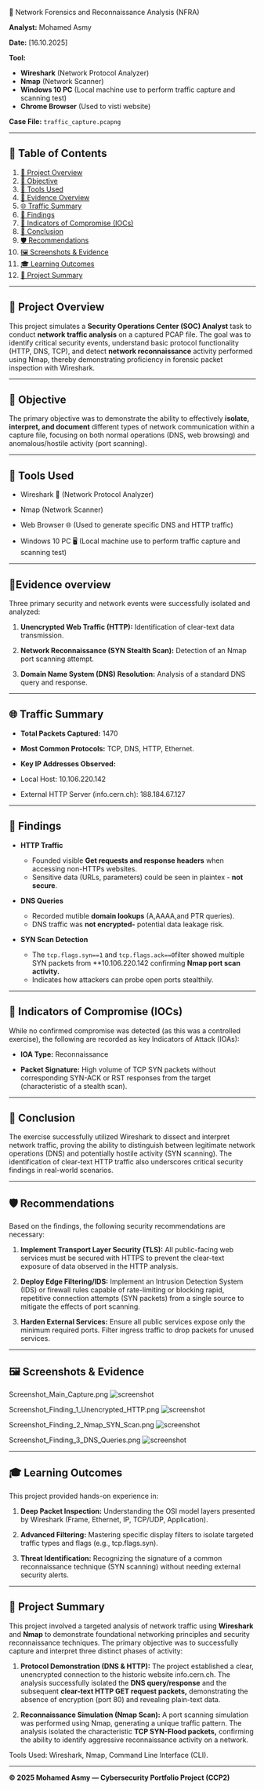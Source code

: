 🧩 Network Forensics and Reconnaissance Analysis (NFRA)

**Analyst:** Mohamed Asmy 

**Date:** [16.10.2025] 

**Tool:** 
- **Wireshark** (Network Protocol Analyzer)
- **Nmap** (Network Scanner) 
- **Windows 10 PC** (Local machine use to perform traffic capture and scanning test)
- **Chrome Browser** (Used to visti website)

**Case File:** `traffic_capture.pcapng`

---

## 📘 Table of Contents

1.  [🧭 Project Overview](#-project-overview)
2.  [🎯 Objective](#-objective)
3.  [🧰 Tools Used](#-tools-used)
4.  [📂 Evidence Overview](#-evidence-overview)
5.  [🌐 Traffic Summary](#-traffic-summary)
6.  [🚨 Findings](#-findings)
7.  [🧩 Indicators of Compromise (IOCs)](#-indicators-of-compromise-iocs)
8.  [🧾 Conclusion](#-conclusion)
9.  [🛡️ Recommendations](#-recommendations)
10. [🖼️ Screenshots & Evidence](#-screenshots--evidence)
11. [🎓 Learning Outcomes](#-learning-outcomes)
12. [🏁 Project Summary](#-project-summary)
 
---

## 🧭 Project Overview

This project simulates a **Security Operations Center (SOC) Analyst** task to conduct **network traffic analysis** on a captured PCAP file. 
The goal was to identify critical security events, understand basic protocol functionality (HTTP, DNS, TCP), 
and detect **network reconnaissance** activity performed using Nmap, thereby demonstrating proficiency in forensic packet inspection with Wireshark.

---

## 🎯 Objective

The primary objective was to demonstrate the ability to effectively **isolate, interpret, and document** different types of network 
communication within a capture file, focusing on both normal operations (DNS, web browsing) 
and anomalous/hostile activity (port scanning).

---

## 🧰 Tools Used

- Wireshark 🦈 (Network Protocol Analyzer)

- Nmap (Network Scanner)

- Web Browser 🌐 (Used to generate specific DNS and HTTP traffic)

- Windows 10 PC 🖥️ (Local machine use to perform traffic capture and scanning test)

---

## 📂Evidence overview 

Three primary security and network events were successfully isolated and analyzed:

1. **Unencrypted Web Traffic (HTTP):** Identification of clear-text data transmission.

2. **Network Reconnaissance (SYN Stealth Scan):** Detection of an Nmap port scanning attempt.

3. **Domain Name System (DNS) Resolution:** Analysis of a standard DNS query and response.

---


## 🌐 Traffic Summary


- **Total Packets Captured:** 1470

- **Most Common Protocols:** TCP, DNS, HTTP, Ethernet.

- **Key IP Addresses Observed:**

 - Local Host: 10.106.220.142

 - External HTTP Server (info.cern.ch): 188.184.67.127

---

## 🚨 Findings

- **HTTP Traffic**

  - Founded visible **Get requests and response headers** when accessing non-HTTPs websites.
  - Sensitive data (URLs, parameters) could be seen in plaintex - **not secure**.

- **DNS Queries**

  - Recorded mutible **domain lookups** (A,AAAA,and PTR queries).
  - DNS traffic was **not encrypted-** potential data leakage risk.

- **SYN Scan Detection**

  - The `tcp.flags.syn==1` and `tcp.flags.ack==0`filter showed multiple SYN packets from **10.106.220.142
   confirming **Nmap port scan activity.**
  - Indicates how attackers can probe open ports stealthily.

---

## 🧩 Indicators of Compromise (IOCs)

While no confirmed compromise was detected (as this was a controlled exercise), the following are recorded as key Indicators of Attack (IOAs):

- **IOA Type:** Reconnaissance

- **Packet Signature:** High volume of TCP SYN packets without corresponding SYN-ACK or RST responses from the target (characteristic of a stealth scan).

---

## 🧾 Conclusion

The exercise successfully utilized Wireshark to dissect and interpret network traffic, proving the ability to distinguish between legitimate 
network operations (DNS) and potentially hostile activity (SYN scanning). The identification of clear-text HTTP traffic also underscores critical 
security findings in real-world scenarios.

---

## 🛡️ Recommendations

Based on the findings, the following security recommendations are necessary:

1. **Implement Transport Layer Security (TLS):** All public-facing web services must be secured with HTTPS to prevent the clear-text exposure of data observed in the HTTP analysis.

2. **Deploy Edge Filtering/IDS:** Implement an Intrusion Detection System (IDS) or firewall rules capable of rate-limiting or blocking rapid, repetitive connection attempts (SYN packets) 
     from a single source to mitigate the effects of port scanning.

3. **Harden External Services:** Ensure all public services expose only the minimum required ports. Filter ingress traffic to drop packets for unused services.

---

## 🖼️ Screenshots & Evidence

Screenshot_Main_Capture.png ![screenshot](evidence/Screenshot_Main_Capture.png)

Screenshot_Finding_1_Unencrypted_HTTP.png ![screenshot](evidence/Screenshot_Finding_1_Unencrypted_HTTP.png)

Screenshot_Finding_2_Nmap_SYN_Scan.png ![screenshot](evidence/Screenshot_Finding_2_Nmap_SYN_Scan.png)

Screenshot_Finding_3_DNS_Queries.png ![screenshot](evidence/Screenshot_Finding_3_DNS_Queries.png)

---

## 🎓 Learning Outcomes

This project provided hands-on experience in:

1. **Deep Packet Inspection:** Understanding the OSI model layers presented by Wireshark (Frame, Ethernet, IP, TCP/UDP, Application).

2. **Advanced Filtering:** Mastering specific display filters to isolate targeted traffic types and flags (e.g., tcp.flags.syn).

3. **Threat Identification:** Recognizing the signature of a common reconnaissance technique (SYN scanning) without needing external security alerts.

___


## 🏁 Project Summary

This project involved a targeted analysis of network traffic using **Wireshark** and **Nmap** to demonstrate foundational networking principles and security reconnaissance techniques. 
The primary objective was to successfully capture and interpret three distinct phases of activity:

1. **Protocol Demonstration (DNS & HTTP):** The project established a clear, unencrypted connection to the historic website info.cern.ch. The analysis successfully isolated the 
   **DNS query/response** and the subsequent **clear-text HTTP GET request packets,** demonstrating the absence of encryption (port 80) and revealing plain-text data.

2. **Reconnaissance Simulation (Nmap Scan):** A port scanning simulation was performed using Nmap, generating a unique traffic pattern. The analysis isolated the characteristic 
   **TCP SYN-Flood packets,** confirming the ability to identify aggressive reconnaissance activity on a network.

Tools Used: Wireshark, Nmap, Command Line Interface (CLI).

---
**© 2025 Mohamed Asmy — Cybersecurity Portfolio Project (CCP2)** 